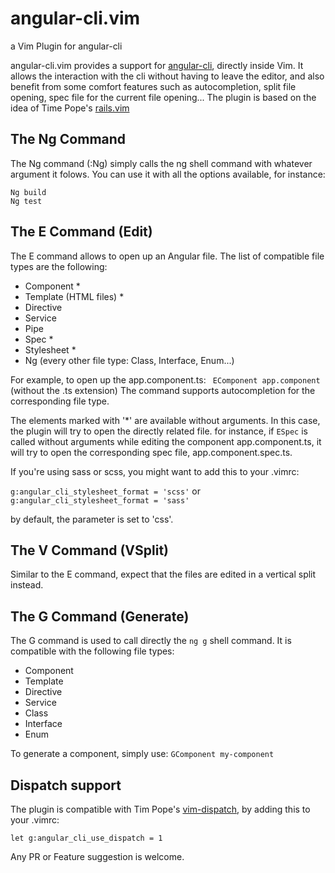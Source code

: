 # angular-cli.vim
a Vim Plugin for angular-cli <br />

angular-cli.vim provides a support for [angular-cli](https://github.com/angular/angular-cli), directly inside Vim. It allows the interaction with the cli without having to leave the editor, and also benefit from some comfort features such as autocompletion, split file opening, spec file for the current file opening...
The plugin is based on the idea of Time Pope's [rails.vim](https://github.com/tpope/vim-rails)

## The Ng Command
The Ng command (:Ng) simply calls the ng shell command with whatever argument it folows. You can use it with all the options available, for instance:
```
Ng build
Ng test
```

## The E Command (Edit)
The E command allows to open up an Angular file. The list of compatible file types are the following:
- Component *
- Template (HTML files) *
- Directive
- Service
- Pipe
- Spec *
- Stylesheet *
- Ng (every other file type: Class, Interface, Enum...)

For example, to open up the app.component.ts:
` EComponent app.component` (without the .ts extension)
The command supports autocompletion for the corresponding file type. 

The elements marked with '*' are available without arguments. In this case, the plugin will try to open the directly related file.
for instance, if `ESpec` is called without arguments while editing the component app.component.ts, it will try to open the corresponding spec file, app.component.spec.ts.

If you're using sass or scss, you might want to add this to your .vimrc:

`g:angular_cli_stylesheet_format = 'scss'`
or
`g:angular_cli_stylesheet_format = 'sass'`

by default, the parameter is set to 'css'. 

## The V Command (VSplit)
Similar to the E command, expect that the files are edited in a vertical split instead. 

## The G Command (Generate)
The G command is used to call directly the `ng g` shell command. It is compatible with the following file types:
- Component
- Template
- Directive
- Service
- Class
- Interface
- Enum

To generate a component, simply use: `GComponent my-component`

## Dispatch support
The plugin is compatible with Tim Pope's [vim-dispatch](https://github.com/tpope/vim-dispatch), by adding this to your .vimrc:

```let g:angular_cli_use_dispatch = 1```

Any PR or Feature suggestion is welcome. 
